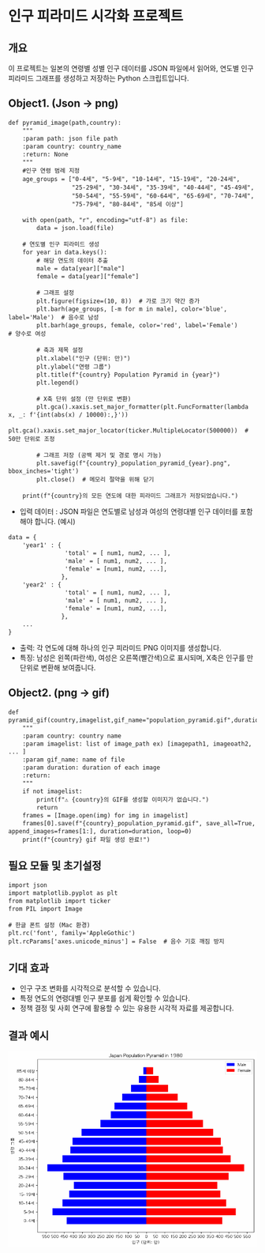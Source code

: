 # 인구 피라미드 시각화 프로젝트

## 개요
이 프로젝트는 일본의 연령별 성별 인구 데이터를 JSON 파일에서 읽어와, 연도별 인구 피라미드 그래프를 생성하고 저장하는 Python 스크립트입니다.

## Object1. (Json -> png)
```
def pyramid_image(path,country):
    """
    :param path: json file path
    :param country: country_name
    :return: None
    """
    #인구 연령 범례 지정
    age_groups = ["0-4세", "5-9세", "10-14세", "15-19세", "20-24세",
                  "25-29세", "30-34세", "35-39세", "40-44세", "45-49세",
                  "50-54세", "55-59세", "60-64세", "65-69세", "70-74세",
                  "75-79세", "80-84세", "85세 이상"]

    with open(path, "r", encoding="utf-8") as file:
        data = json.load(file) 

    # 연도별 인구 피라미드 생성
    for year in data.keys():
        # 해당 연도의 데이터 추출
        male = data[year]["male"]
        female = data[year]["female"]

        # 그래프 설정
        plt.figure(figsize=(10, 8))  # 가로 크기 약간 증가
        plt.barh(age_groups, [-m for m in male], color='blue', label='Male')  # 음수로 남성
        plt.barh(age_groups, female, color='red', label='Female')             # 양수로 여성

        # 축과 제목 설정
        plt.xlabel("인구 (단위: 만)")
        plt.ylabel("연령 그룹")
        plt.title(f"{country} Population Pyramid in {year}")
        plt.legend()

        # X축 단위 설정 (만 단위로 변환)
        plt.gca().xaxis.set_major_formatter(plt.FuncFormatter(lambda x, _: f'{int(abs(x) / 10000):,}'))
        plt.gca().xaxis.set_major_locator(ticker.MultipleLocator(500000))  # 50만 단위로 조정

        # 그래프 저장 (공백 제거 및 경로 명시 가능)
        plt.savefig(f"{country}_population_pyramid_{year}.png", bbox_inches='tight')
        plt.close()  # 메모리 절약을 위해 닫기

    print(f"{country}의 모든 연도에 대한 피라미드 그래프가 저장되었습니다.")
```
- 입력 데이터 : JSON 파일은 연도별로 남성과 여성의 연령대별 인구 데이터를 포함해야 합니다. 
(예시)
```
data = {
    'year1' : {
                'total' = [ num1, num2, ... ],
                'male' = [ num1, num2, ... ],
                'female' = [num1, num2, ...],
               },
    'year2' : {
                'total' = [ num1, num2, ... ],
                'male' = [ num1, num2, ... ],
                'female' = [num1, num2, ...],
               },
    ...
}
```
- 출력: 각 연도에 대해 하나의 인구 피라미드 PNG 이미지를 생성합니다.
- 특징: 남성은 왼쪽(파란색), 여성은 오른쪽(빨간색)으로 표시되며, X축은 인구를 만 단위로 변환해 보여줍니다.

## Object2. (png -> gif)
```
def pyramid_gif(country,imagelist,gif_name="population_pyramid.gif",duration=500):
    """
    :param country: country name
    :param imagelist: list of image_path ex) [imagepath1, imageoath2, ... ]
    :param gif_name: name of file
    :param duration: duration of each image
    :return:
    """
    if not imagelist:
        print(f"⚠ {country}의 GIF를 생성할 이미지가 없습니다.")
        return
    frames = [Image.open(img) for img in imagelist]
    frames[0].save(f"{country}_population_pyramid.gif", save_all=True, append_images=frames[1:], duration=duration, loop=0)
    print(f"{country} gif 파일 생성 완료!")
```



## 필요 모듈 및 초기설정 
```
import json
import matplotlib.pyplot as plt
from matplotlib import ticker
from PIL import Image

# 한글 폰트 설정 (Mac 환경)
plt.rc('font', family='AppleGothic')
plt.rcParams['axes.unicode_minus'] = False  # 음수 기호 깨짐 방지
```


## 기대 효과
- 인구 구조 변화를 시각적으로 분석할 수 있습니다.
- 특정 연도의 연령대별 인구 분포를 쉽게 확인할 수 있습니다.
- 정책 결정 및 사회 연구에 활용할 수 있는 유용한 시각적 자료를 제공합니다.

## 결과 예시

![Japanese population from 1980 to 2020](https://github.com/cbh456746/Population_pyramid/blob/main/japan_population_pyramid.gif)


